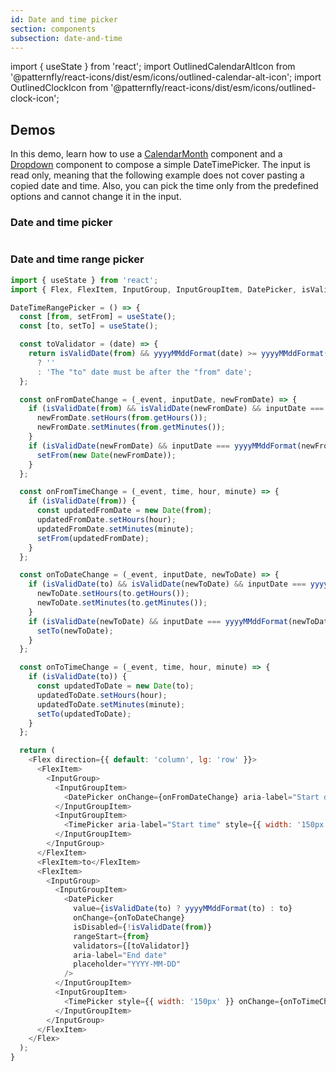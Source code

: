 ```yaml
---
id: Date and time picker
section: components
subsection: date-and-time
---
```


import { useState } from 'react';
import OutlinedCalendarAltIcon from '@patternfly/react-icons/dist/esm/icons/outlined-calendar-alt-icon';
import OutlinedClockIcon from '@patternfly/react-icons/dist/esm/icons/outlined-clock-icon';

## Demos

In this demo, learn how to use a [CalendarMonth](/components/date-and-time/calendar-month) component and a [Dropdown](/components/menus/dropdown) component to compose a simple DateTimePicker. The input is read only, meaning that the following example does not cover pasting a copied date and time. Also, you can pick the time only from the predefined options and cannot change it in the input.

### Date and time picker

```ts file="./examples/DateTimePicker/DateTimePicker.tsx"

```

### Date and time range picker

```js
import { useState } from 'react';
import { Flex, FlexItem, InputGroup, InputGroupItem, DatePicker, isValidDate, TimePicker, yyyyMMddFormat, updateDateTime } from '@patternfly/react-core';

DateTimeRangePicker = () => {
  const [from, setFrom] = useState();
  const [to, setTo] = useState();

  const toValidator = (date) => {
    return isValidDate(from) && yyyyMMddFormat(date) >= yyyyMMddFormat(from)
      ? ''
      : 'The "to" date must be after the "from" date';
  };

  const onFromDateChange = (_event, inputDate, newFromDate) => {
    if (isValidDate(from) && isValidDate(newFromDate) && inputDate === yyyyMMddFormat(newFromDate)) {
      newFromDate.setHours(from.getHours());
      newFromDate.setMinutes(from.getMinutes());
    }
    if (isValidDate(newFromDate) && inputDate === yyyyMMddFormat(newFromDate)) {
      setFrom(new Date(newFromDate));
    }
  };

  const onFromTimeChange = (_event, time, hour, minute) => {
    if (isValidDate(from)) {
      const updatedFromDate = new Date(from);
      updatedFromDate.setHours(hour);
      updatedFromDate.setMinutes(minute);
      setFrom(updatedFromDate);
    }
  };

  const onToDateChange = (_event, inputDate, newToDate) => {
    if (isValidDate(to) && isValidDate(newToDate) && inputDate === yyyyMMddFormat(newToDate)) {
      newToDate.setHours(to.getHours());
      newToDate.setMinutes(to.getMinutes());
    }
    if (isValidDate(newToDate) && inputDate === yyyyMMddFormat(newToDate)) {
      setTo(newToDate);
    }
  };

  const onToTimeChange = (_event, time, hour, minute) => {
    if (isValidDate(to)) {
      const updatedToDate = new Date(to);
      updatedToDate.setHours(hour);
      updatedToDate.setMinutes(minute);
      setTo(updatedToDate);
    }
  };

  return (
    <Flex direction={{ default: 'column', lg: 'row' }}>
      <FlexItem>
        <InputGroup>
          <InputGroupItem>
            <DatePicker onChange={onFromDateChange} aria-label="Start date" placeholder="YYYY-MM-DD" />
          </InputGroupItem>
          <InputGroupItem>
            <TimePicker aria-label="Start time" style={{ width: '150px' }} onChange={onFromTimeChange} />
          </InputGroupItem>
        </InputGroup>
      </FlexItem>
      <FlexItem>to</FlexItem>
      <FlexItem>
        <InputGroup>
          <InputGroupItem>
            <DatePicker
              value={isValidDate(to) ? yyyyMMddFormat(to) : to}
              onChange={onToDateChange}
              isDisabled={!isValidDate(from)}
              rangeStart={from}
              validators={[toValidator]}
              aria-label="End date"
              placeholder="YYYY-MM-DD"
            />
          </InputGroupItem>
          <InputGroupItem>
            <TimePicker style={{ width: '150px' }} onChange={onToTimeChange} isDisabled={!isValidDate(from)} />
          </InputGroupItem>
        </InputGroup>
      </FlexItem>
    </Flex>
  );
}
```
